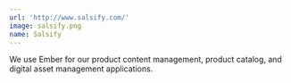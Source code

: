 ```yaml
---
url: 'http://www.salsify.com/'
image: salsify.png
name: Salsify
---
```

We use Ember for our product content management, product catalog, and digital asset management applications.